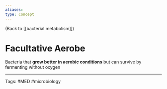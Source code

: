 ```yaml
---
aliases: 
type: Concept
---
```


(Back to [[bacterial metabolism]])

# Facultative Aerobe

Bacteria that **grow better in aerobic conditions** but can survive by fermenting without oxygen

---
Tags: #MED #microbiology 
